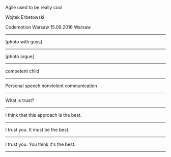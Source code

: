 Agile used to be really cool

Wojtek Erbetowski

Codemotion Warsaw
15.09.2016 Warsaw

---

[photo with guys]

---

[photo argue]

---

competent child

---

Personal speech
nonviolent communication

---

What is trust?

---

I think that this approach is the best.

---

I trust you. It must be the best.

---

I trust you. You think it's the best.

---

